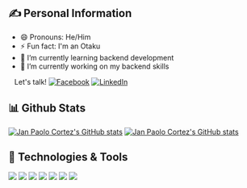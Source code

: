 ## ✍️ Personal Information  

- 😄 Pronouns: He/Him
- ⚡ Fun fact: I'm an Otaku
- 🌱 I’m currently learning backend development
- 🔭 I’m currently working on my backend skills

<!-- Actual text -->

&nbsp;&nbsp;&nbsp;Let's talk!
 [![Facebook][1.2]][1] [![LinkedIn][2.2]][2]

<!-- Icons -->

[1.2]: http://i.imgur.com/P3YfQoD.png (twitter icon without padding)
[2.2]: https://raw.githubusercontent.com/MartinHeinz/MartinHeinz/master/linkedin-3-16.png (LinkedIn icon without padding)

<!-- Links to your social media accounts -->

[1]: https://www.facebook.com/jpaolocortez.09
[2]: https://www.linkedin.com/in/jpcortez/
     
## 📊 Github Stats  
[![Jan Paolo Cortez's GitHub stats](https://github-readme-stats.vercel.app/api?username=Jpaolo09&count_private=true&theme=tokyonight&hide_border=true&show_icons=true)](https://github.com/Jpaolo09/github-readme-stats)
[![Jan Paolo Cortez's GitHub stats](https://github-readme-stats.vercel.app/api/top-langs/?username=Jpaolo09&layout=compact&theme=tokyonight&hide_border=true)](https://github.com/Jpaolo09/github-readme-stats)  

## 🧰 Technologies & Tools
![](https://img.shields.io/badge/OS-Windows-blue?style=flat&logo=Windows&logoColor=white&color=2bbc8a)
![](https://img.shields.io/badge/Code-PHP-blue?style=flat&logo=PHP&logoColor=white&color=2bbc8a)
![](https://img.shields.io/badge/Code-Python-blue?style=flat&logo=Python&logoColor=white&color=2bbc8a)
![](https://img.shields.io/badge/Code-HTML-blue?style=flat&logo=HTML5&logoColor=white&color=2bbc8a)
![](https://img.shields.io/badge/Code-CSS-blue?style=flat&logo=CSS3&logoColor=white&color=2bbc8a)
![](https://img.shields.io/badge/Code-JavaScript-blue?style=flat&logo=JavaScript&logoColor=white&color=2bbc8a)
![](https://img.shields.io/badge/Database-MySQL-blue?style=flat&logo=MySQL&logoColor=white&color=2bbc8a)

